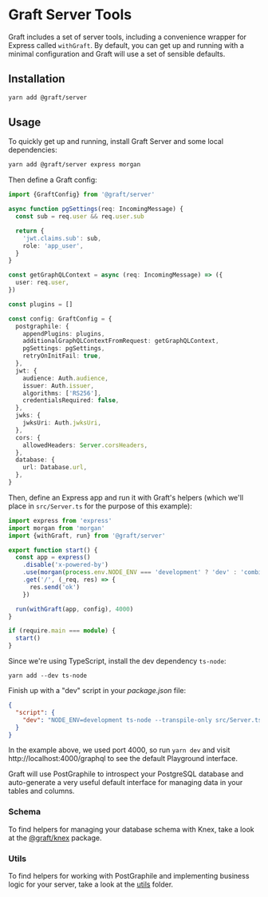 # Graft Server Tools

Graft includes a set of server tools, including a convenience wrapper for Express called `withGraft`. By default, you can get up and running with a minimal configuration and Graft will use a set of sensible defaults.

## Installation

```sh
yarn add @graft/server
```

## Usage

To quickly get up and running, install Graft Server and some local dependencies:

```sh
yarn add @graft/server express morgan
```

Then define a Graft config:

```ts
import {GraftConfig} from '@graft/server'

async function pgSettings(req: IncomingMessage) {
  const sub = req.user && req.user.sub

  return {
    'jwt.claims.sub': sub,
    role: 'app_user',
  }
}

const getGraphQLContext = async (req: IncomingMessage) => ({
  user: req.user,
})

const plugins = []

const config: GraftConfig = {
  postgraphile: {
    appendPlugins: plugins,
    additionalGraphQLContextFromRequest: getGraphQLContext,
    pgSettings: pgSettings,
    retryOnInitFail: true,
  },
  jwt: {
    audience: Auth.audience,
    issuer: Auth.issuer,
    algorithms: ['RS256'],
    credentialsRequired: false,
  },
  jwks: {
    jwksUri: Auth.jwksUri,
  },
  cors: {
    allowedHeaders: Server.corsHeaders,
  },
  database: {
    url: Database.url,
  },
}
```

Then, define an Express app and run it with Graft's helpers (which we'll place in `src/Server.ts` for the purpose of this example):

```ts
import express from 'express'
import morgan from 'morgan'
import {withGraft, run} from '@graft/server'

export function start() {
  const app = express()
    .disable('x-powered-by')
    .use(morgan(process.env.NODE_ENV === 'development' ? 'dev' : 'combined'))
    .get('/', (_req, res) => {
      res.send('ok')
    })

  run(withGraft(app, config), 4000)
}

if (require.main === module) {
  start()
}
```

Since we're using TypeScript, install the dev dependency `ts-node`:

```
yarn add --dev ts-node
```

Finish up with a "dev" script in your _package.json_ file:

```json
{
  "script": {
    "dev": "NODE_ENV=development ts-node --transpile-only src/Server.ts"
  }
}
```

In the example above, we used port 4000, so run `yarn dev` and visit http://localhost:4000/graphql to see the default Playground interface.

Graft will use PostGraphile to introspect your PostgreSQL database and auto-generate a very useful default interface for managing data in your tables and columns.

### Schema

To find helpers for managing your database schema with Knex, take a look at the [@graft/knex](packages/knex) package.

### Utils

To find helpers for working with PostGraphile and implementing business logic for your server, take a look at the [utils](packages/server/src/utils) folder.
